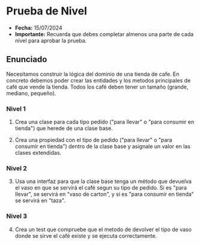 # Prueba de Nivel
- **Fecha:** 15/07/2024
- **Importante:** Recuerda que debes completar almenos una parte de cada nivel para aprobar la prueba.

## Enunciado

Necesitamos construir la lógica del dominio de una tienda de cafe. En concreto debemos poder crear las entidades y los metodos principales de café que vende la tienda. Todos los café deben tener un tamaño (grande, mediano, pequeño).

### Nivel 1

1. Crea una clase para cada tipo pedido ("para llevar" o "para consumir en tienda") que herede de una clase base.

2. Crea una propiedad con el tipo de pedido ("para llevar" o "para consumir en tienda") dentro de la clase base y asignale un valor en las clases extendidas.

### Nivel 2

3. Usa una interfaz para que la clase base tenga un método que devuelva el vaso en que se servirá el café segun su tipo de pedido. Si es "para llevar", se servirá en "vaso de carton", y si es "para consumir en tienda" se servirá en "taza".

### Nivel 3

4. Crea un test que compruebe que el metodo de devolver el tipo de vaso donde se sirve el café existe y se ejecuta correctamente.
